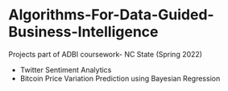 # Algorithms-For-Data-Guided-Business-Intelligence
Projects part of ADBI coursework- NC State (Spring 2022)
* Twitter Sentiment Analytics
* Bitcoin Price Variation Prediction using Bayesian Regression

